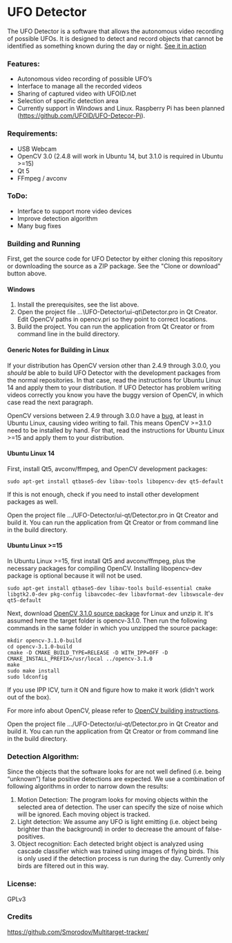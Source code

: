# UFO Detector

The UFO Detector is a software that allows the autonomous video recording of possible UFOs. It is designed to detect and record objects that cannot be identified as something known during the day or night. [See it in action]

### Features:
  - Autonomous video recording of possible UFO’s
  - Interface to manage all the recorded videos
  - Sharing of captured video with UFOID.net
  - Selection of specific detection area
  - Currently support in Windows and Linux. Raspberry Pi has been planned (https://github.com/UFOID/UFO-Detecor-Pi).
  
### Requirements:
  - USB Webcam
  - OpenCV 3.0 (2.4.8 will work in Ubuntu 14, but 3.1.0 is required in Ubuntu >=15)
  - Qt 5
  - FFmpeg / avconv
  
### ToDo:
  - Interface to support more video devices
  - Improve detection algorithm
  - Many bug fixes

### Building and Running

First, get the source code for UFO Detector by either cloning this repository or downloading the source as a ZIP package. See the "Clone or download" button above.

#### Windows

1. Install the prerequisites, see the list above.
2. Open the project file ...\UFO-Detector\ui-qt\Detector.pro in Qt Creator. Edit OpenCV paths in opencv.pri so they point to correct locations.
3. Build the project. You can run the application from Qt Creator or from command line in the build directory.

#### Generic Notes for Building in Linux

If your distribution has OpenCV version other than 2.4.9 through 3.0.0, you *should* be able to build UFO Detector with the development packages from the normal repositories. In that case, read the instructions for Ubuntu Linux 14 and apply them to your distribution. If UFO Detector has problem writing videos correctly you know you have the buggy version of OpenCV, in which case read the next paragraph.

OpenCV versions between 2.4.9 through 3.0.0 have a [bug](https://github.com/opencv/opencv/issues/5439), at least in Ubuntu Linux, causing video writing to fail. This means OpenCV >=3.1.0 need to be installed by hand. For that, read the instructions for Ubuntu Linux >=15 and apply them to your distribution.

#### Ubuntu Linux 14

First, install Qt5, avconv/ffmpeg, and OpenCV development packages:

```sudo apt-get install qtbase5-dev libav-tools libopencv-dev qt5-default```

If this is not enough, check if you need to install other development packages as well.

Open the project file .../UFO-Detector/ui-qt/Detector.pro in Qt Creator and build it. You can run the application from Qt Creator or from command line in the build directory.

#### Ubuntu Linux >=15

In Ubuntu Linux >=15, first install Qt5 and avconv/ffmpeg, plus the necessary packages for compiling OpenCV. Installing libopencv-dev package is optional because it will not be used.

```sudo apt-get install qtbase5-dev libav-tools build-essential cmake libgtk2.0-dev pkg-config libavcodec-dev libavformat-dev libswscale-dev qt5-default```

Next, download [OpenCV 3.1.0 source package](http://opencv.org/downloads.html) for Linux and unzip it. It's assumed here the target folder is opencv-3.1.0. Then run the following commands in the same folder in which you unzipped the source package:

```
mkdir opencv-3.1.0-build
cd opencv-3.1.0-build
cmake -D CMAKE_BUILD_TYPE=RELEASE -D WITH_IPP=OFF -D CMAKE_INSTALL_PREFIX=/usr/local ../opencv-3.1.0
make
sudo make install
sudo ldconfig
```

If you use IPP ICV, turn it ON and figure how to make it work (didn't work out of the box).

For more info about OpenCV, please refer to [OpenCV building instructions](http://docs.opencv.org/2.4/doc/tutorials/introduction/linux_install/linux_install.html).

Open the project file .../UFO-Detector/ui-qt/Detector.pro in Qt Creator and build it. You can run the application from Qt Creator or from command line in the build directory.

### Detection Algorithm:
Since the objects that the software looks for are not well defined (i.e. being “unknown”) false positive detections are expected.  We use a combination of following algorithms in order to narrow down the results:

1.	Motion Detection: The program looks for moving objects within the selected area of detection. The user can specify the size of noise which will be ignored. Each moving object is tracked.
2.	Light detection: We assume any UFO is light emitting (i.e. object being brighter than the background) in order to decrease the amount of false-positives.
3.	Object recognition: Each detected bright object is analyzed using cascade classifier which was trained using images of flying birds. This is only used if the detection process is run during the day. Currently only birds are filtered out in this way.

### License:
GPLv3

### Credits
https://github.com/Smorodov/Multitarget-tracker/

   [See it in action]: https://www.youtube.com/watch?v=Jai15P4kuug
